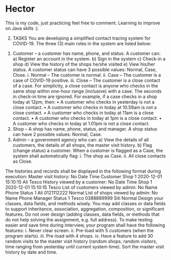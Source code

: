 # Hector
This is my code, just practicing feel free to comment. Learning to improve on Java skills :). 

2. TASKS
You are developing a simplified contact tracing system for COVID-19. The three (3) main roles in the
system are listed below:
1) Customer – a customer has name, phone, and status. A customer can:
a) Register an account in the system.
b) Sign in the system
c) Check-in a shop
d) View the history of the shops he/she visited
e) View his/her status. A customer status can have 3 possible values: Normal, Case,
Close.
i. Normal – The customer is normal.
ii. Case – The customer is a case of COVID-19 positive.
iii. Close – The customer is a close contact of a case. For simplicity, a close contact
is anyone who checks in the same shop within one-hour range (inclusive) with
a case. The seconds in check-in time are ignored.
For example, if a case checks in a shop today at 12pm, then:
• A customer who checks in yesterday is not a close contact.
• A customer who checks in today at 10.59am is not a close contact.
• A customer who checks in today at 11am is a close contact.
• A customer who checks in today at 1pm is a close contact.
• A customer who checks in today at 1.01pm is not a close contact.
2) Shop – A shop has name, phone, status, and manager. A shop status can have 2 possible
values: Normal, Case.
3) Admin – a government agency who can:
a) View the details of all customers, the details of all shops, the master visit history.
b) Flag (change status) a customer. When a customer is flagged as a Case, the system
shall automatically flag:
i. The shop as Case.
ii. All close contacts as Close.

The histories and records shall be displayed in the following format during execution:
Master visit history:
No Date Time Customer Shop
1 2020-12-01 15:10:15 Ali Tesco
History viewed by a customer:
No Date Time Shop
1 2020-12-01 15:10:15 Tesco
List of customers viewed by admin:
No Name Phone Status
1 Ali 0121112222 Normal
List of shops viewed by admin:
No Name Phone Manager Status
1 Tesco 0388889999 Siti Normal
Design your classes, data fields, and methods wisely. You may add classes or data fields to support
inheritance, association, aggregation, composition, or significant features. Do not over design (adding
classes, data fields, or methods that do not help solving the assignment, e.g. full address).
To make testing easier and save time during interview, your program shall have the following
features:
i. Never clear screen.
ii. Pre-load with 5 customers (when the program starts).
iii. Pre-load with 4 shops.
iv. Have a feature to add 30 random visits to the master visit history (random shops, random
visitors, time ranging from yesterday until current system time). Sort the master visit history
by date and time.
